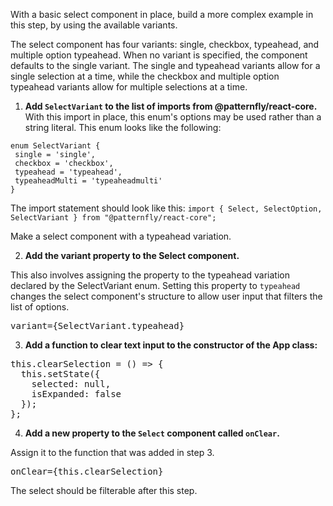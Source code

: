 With a basic select component in place, build a more complex example in this step, by using the available variants.

The select component has four variants: single, checkbox, typeahead, and multiple option typeahead. When no variant is specified, the component defaults to the single variant. The single and typeahead variants allow for a single selection at a time, while the checkbox and multiple option typeahead variants allow for multiple selections at a time.

1) **Add `SelectVariant` to the list of imports from @patternfly/react-core.** With this import in place, this enum's options may be used rather than a string literal. This enum looks like the following:
 ```
enum SelectVariant {
  single = 'single',
  checkbox = 'checkbox',
  typeahead = 'typeahead',
  typeaheadMulti = 'typeaheadmulti'
}
```

The import statement should look like this:
`import { Select, SelectOption, SelectVariant } from "@patternfly/react-core";`

Make a select component with a typeahead variation.

2) **Add the variant property to the Select component.**

This also involves assigning the property to the typeahead variation declared by the SelectVariant enum. Setting this property to `typeahead` changes the select component's structure to allow user input that filters the list of options.

<pre class="file" data-target="clipboard">
variant={SelectVariant.typeahead}
</pre>

3) **Add a function to clear text input to the constructor of the App class:**

<pre class="file" data-target="clipboard">
this.clearSelection = () => {
  this.setState({
    selected: null,
    isExpanded: false
  });
};
</pre>

4) **Add a new property to the `Select` component called `onClear`.**

Assign it to the function that was added in step 3.

<pre class="file" data-target="clipboard">
onClear={this.clearSelection}
</pre>

The select should be filterable after this step.